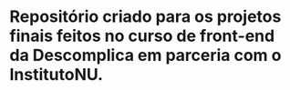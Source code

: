 

# Repositório criado para os projetos finais feitos no curso de front-end da Descomplica em parceria com o InstitutoNU.
